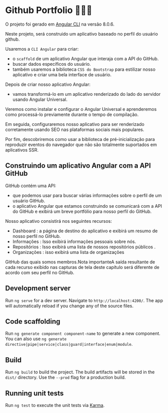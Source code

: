 # Github Portfolio 👨🏽‍💻

O projeto foi gerado em [Angular CLI](https://github.com/angular/angular-cli) na versão 8.0.6.

Neste projeto, será construido um aplicativo baseado no perfil do usuário github.

Usaremos a `CLI Angular` para criar: 
- o `scaffold` de um aplicativo Angular que interaja com a API do GitHub.
- buscar dados específicos do usuário. 
- também usaremos a biblioteca `CSS do Bootstrap` para estilizar nosso aplicativo e criar uma bela interface de usuário.

Depois de criar nosso aplicativo Angular: 
- vamos transformá-lo em um aplicativo renderizado do lado do servidor usando Angular Universal. 

Veremos como instalar e configurar o Angular Universal e aprenderemos como processá-lo previamente durante o tempo de compilação. 

Em seguida, configuraremos nosso aplicativo para ser renderizado corretamente usando SEO nas plataformas sociais mais populares. 

Por fim, descobriremos como usar a biblioteca de pré-inicialização para reproduzir eventos do navegador que não são totalmente suportados em aplicativos SSR.

## Construindo um aplicativo Angular com a API GitHub

GitHub contém uma API: 
- que podemos usar para buscar várias informações sobre o perfil de um usuário GitHub. 
- o aplicativo Angular que estamos construindo se comunicará com a API do GitHub e exibirá um breve portfólio para nosso perfil do GitHub. 
  
Nosso aplicativo consistirá nos seguintes recursos:

- Dashboard : a página de destino do aplicativo e exibirá um resumo de nosso perfil no GitHub.
- Informações : Isso exibirá informações pessoais sobre nós.
- Repositórios : Isso exibirá uma lista de nossos repositórios públicos .
- Organizações : isso exibirá uma lista de organizações

GitHub das quais somos membros.Nota importanteA saída resultante de cada recurso exibido nas capturas de tela deste capítulo será diferente de acordo com seu perfil no GitHub.


## Development server

Run `ng serve` for a dev server. Navigate to `http://localhost:4200/`. The app will automatically reload if you change any of the source files.

## Code scaffolding

Run `ng generate component component-name` to generate a new component. You can also use `ng generate directive|pipe|service|class|guard|interface|enum|module`.

## Build

Run `ng build` to build the project. The build artifacts will be stored in the `dist/` directory. Use the `--prod` flag for a production build.

## Running unit tests

Run `ng test` to execute the unit tests via [Karma](https://karma-runner.github.io).

